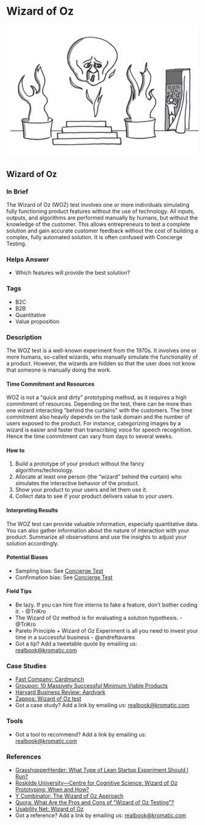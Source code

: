 # Wizard of Oz

![](../.gitbook/assets/illustration-wizard-of-oz-real-startup-book.png)

## Wizard of Oz

### In Brief

The Wizard of Oz \(WOZ\) test involves one or more individuals simulating fully functioning product features without the use of technology. All inputs, outputs, and algorithms are performed manually by humans, but without the knowledge of the customer. This allows entrepreneurs to test a complete solution and gain accurate customer feedback without the cost of building a complex, fully automated solution. It is often confused with Concierge Testing.

### Helps Answer

* Which features will provide the best solution?

### Tags

* B2C
* B2B
* Quantitative
* Value proposition

### Description

The WOZ test is a well-known experiment from the 1970s. It involves one or more humans, so-called wizards, who manually simulate the functionality of a product. However, the wizards are hidden so that the user does not know that someone is manually doing the work.

#### Time Commitment and Resources

WOZ is not a "quick and dirty" prototyping method, as it requires a high commitment of resources. Depending on the test, there can be more than one wizard interacting "behind the curtains" with the customers. The time commitment also heavily depends on the task domain and the number of users exposed to the product. For instance, categorizing images by a wizard is easier and faster than transcribing voice for speech recognition. Hence the time commitment can vary from days to several weeks.

#### How to

1. Build a prototype of your product without the fancy algorithms/technology.
2. Allocate at least one person \(the “wizard” behind the curtain\) who simulates the interactive behavior of the product.
3. Show your product to your users and let them use it.
4. Collect data to see if your product delivers value to your users.

#### Interpreting Results

The WOZ test can provide valuable information, especially quantitative data. You can also gather information about the nature of interaction with your product. Summarize all observations and use the insights to adjust your solution accordingly.

#### Potential Biases

* Sampling bias: See [Concierge Test](../5-generative-product-research/concierge-test.md)
* Confirmation bias: See [Concierge Test](../5-generative-product-research/concierge-test.md)

#### Field Tips

* Be lazy. If you can hire five interns to fake a feature, don’t bother coding it. - @TriKro
* The Wizard of Oz method is for evaluating a solution hypothesis. - @TriKro
* Pareto Principle + Wizard of Oz Experiment is all you need to invest your time in a successful business - @andreftavares
* Got a tip? Add a tweetable quote by emailing us: [realbook@kromatic.com](mailto:realbook@kromatic.com)

### Case Studies

* [Fast Company: Cardmunch](http://www.fastcompany.com/1807189/year-after-linkedin-came-calling-cardmunch-poised-make-rolodex-obsolete)
* [Groupon: 10 Massively Successful Minimum Viable Products](https://speckyboy.com/successful-minimum-viable-products/)
* [Harvard Business Review: Aardvark](https://hbr.org/product/Aardvark/an/811064-PDF-ENG)
* [Zappos: Wizard of Oz test](https://books.google.com/books?id=1HXtEv-qEW0C&pg=PA139&lpg=PA139&dq=Nick+Swinmurn+wizard+of+oz+zappos&source=bl&ots=kedr5FpV4t&sig=ACfU3U2h-WaELSDQqhvJWt2b0_BNA55KJQ&hl=en&sa=X&ved=2ahUKEwjQiZeRtvDnAhU0oFsKHaknD3IQ6AEwDnoECAoQAQ#v=onepage&q=Nick%20Swinmurn%20wizard%20of%20oz%20zappos&f=false)
* Got a case study? Add a link by emailing us: [realbook@kromatic.com](mailto:realbook@kromatic.com) 

### Tools

* Got a tool to recommend? Add a link by emailing us: [realbook@kromatic.com](mailto:realbook@kromatic.com)

### References

* [GrasshopperHerder: What Type of Lean Startup Experiment Should I Run?](https://grasshopperherder.com/what-type-of-lean-startup-experiment-should-i-run/)
* [Roskilde University—Centre for Cognitive Science: Wizard of Oz Prototyping: When and How?](http://www.spokendialogue.dk/Publications/1994i/WPCS-94-1-10.2.94.pdf)
* [Y Combinator: The Wizard of Oz Approach](http://themacro.com/articles/2016/01/ask-yc-upfront-technical-investments/)
* [Quora: What Are the Pros and Cons of "Wizard of Oz Testing"?](https://www.quora.com/What-are-the-pros-and-cons-of-Wizard-of-Oz-testing)
* [Usability Net: Wizard of Oz](http://www.usabilitynet.org/tools/wizard.htm)
* Got a reference? Add a link by emailing us: [realbook@kromatic.com](mailto:realbook@kromatic.com)



